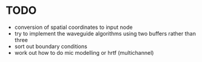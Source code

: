 TODO
====

* conversion of spatial coordinates to input node
* try to implement the waveguide algorithms using two buffers rather than three
* sort out boundary conditions
* work out how to do mic modelling or hrtf (multichannel)
